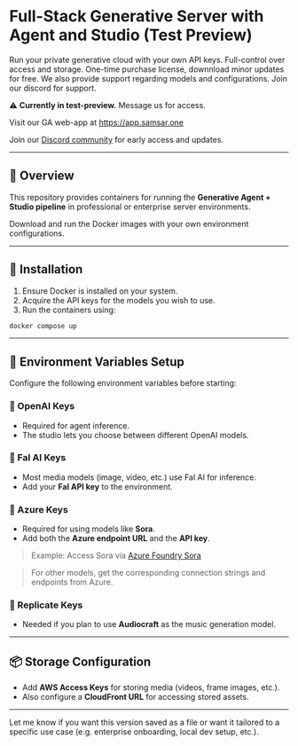 # Full-Stack Generative Server with Agent and Studio (Test Preview)

Run your private generative cloud with your own API keys.
Full-control over access and storage.
One-time purchase license, downnload minor updates for free.
We also provide support regarding models and configurations.
Join our discord for support.

⚠️ **Currently in test-preview.** Message us for access.

Visit our GA web-app at https://app.samsar.one

Join our [Discord community](https://discord.gg/MSGZCuxx) for early access and updates.

---

## 🧠 Overview

This repository provides containers for running the **Generative Agent + Studio pipeline** in professional or enterprise server environments.

Download and run the Docker images with your own environment configurations.

---

## 🚀 Installation

1. Ensure Docker is installed on your system.
2. Acquire the API keys for the models you wish to use.
3. Run the containers using:

```bash
docker compose up
```

---

## 🔐 Environment Variables Setup

Configure the following environment variables before starting:

### 🔹 OpenAI Keys

* Required for agent inference.
* The studio lets you choose between different OpenAI models.

### 🔹 Fal AI Keys

* Most media models (image, video, etc.) use Fal AI for inference.
* Add your **Fal API key** to the environment.

### 🔹 Azure Keys

* Required for using models like **Sora**.
* Add both the **Azure endpoint URL** and the **API key**.

> Example:
> Access Sora via [Azure Foundry Sora](https://ai.azure.com/explore/models/sora/version/2025-05-02/registry/azure-openai)

> For other models, get the corresponding connection strings and endpoints from Azure.

### 🔹 Replicate Keys

* Needed if you plan to use **Audiocraft** as the music generation model.

---

## 📦 Storage Configuration

* Add **AWS Access Keys** for storing media (videos, frame images, etc.).
* Also configure a **CloudFront URL** for accessing stored assets.

---

Let me know if you want this version saved as a file or want it tailored to a specific use case (e.g. enterprise onboarding, local dev setup, etc.).
